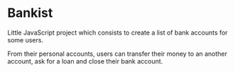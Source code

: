 # Bankist

Little JavaScript project which consists to create a list of bank accounts for some users.

From their personal accounts, users can transfer their money to an another account, ask for a loan and close their bank account. 